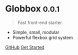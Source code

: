 # Globbox <small>0.0.1</small>

> Fast front-end starter.

- Simple, small, modular
- Powerful flexbox grid system


[GitHub](https://github.com/globalisms/globbox)
[Get Started](#installation)
